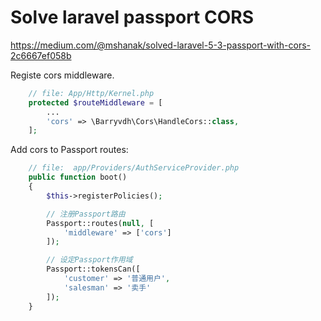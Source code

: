 # Solve laravel passport CORS
https://medium.com/@mshanak/solved-laravel-5-3-passport-with-cors-2c6667ef058b

Registe cors middleware.

```php
    // file: App/Http/Kernel.php
    protected $routeMiddleware = [
        ...
        'cors' => \Barryvdh\Cors\HandleCors::class,
    ];
```

Add cors to Passport routes:

```php
    // file:  app/Providers/AuthServiceProvider.php
    public function boot()
    {
        $this->registerPolicies();

        // 注册Passport路由
        Passport::routes(null, [
            'middleware' => ['cors']
        ]);

        // 设定Passport作用域
        Passport::tokensCan([
            'customer' => '普通用户',
            'salesman' => '卖手'
        ]);
    }
```
